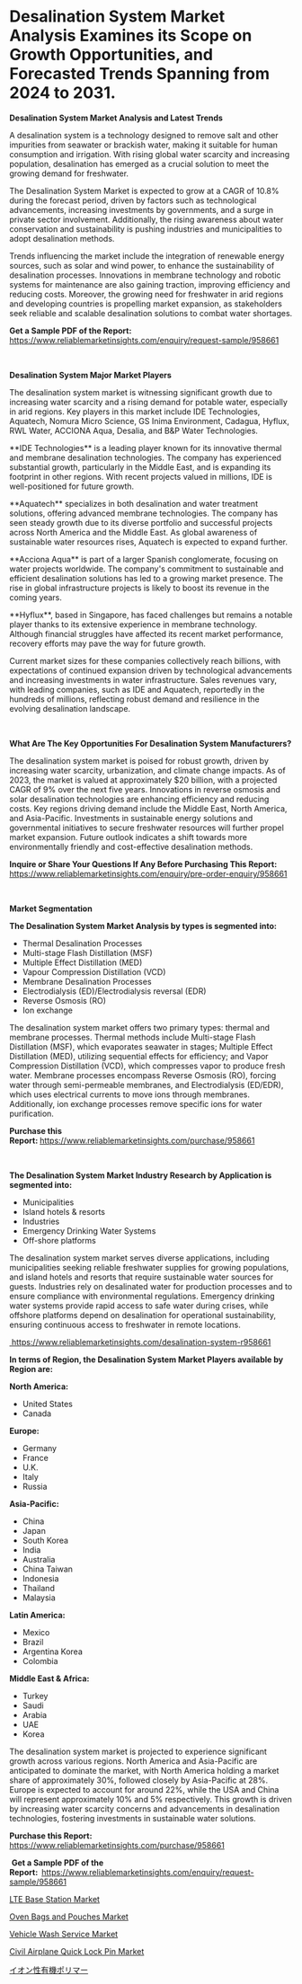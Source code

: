 <p><h1>Desalination System Market Analysis Examines its Scope on Growth Opportunities, and Forecasted Trends Spanning from 2024 to 2031.</h1></p><p><strong>Desalination System Market Analysis and Latest Trends</strong></p>
<p><p>A desalination system is a technology designed to remove salt and other impurities from seawater or brackish water, making it suitable for human consumption and irrigation. With rising global water scarcity and increasing population, desalination has emerged as a crucial solution to meet the growing demand for freshwater. </p><p>The Desalination System Market is expected to grow at a CAGR of 10.8% during the forecast period, driven by factors such as technological advancements, increasing investments by governments, and a surge in private sector involvement. Additionally, the rising awareness about water conservation and sustainability is pushing industries and municipalities to adopt desalination methods. </p><p>Trends influencing the market include the integration of renewable energy sources, such as solar and wind power, to enhance the sustainability of desalination processes. Innovations in membrane technology and robotic systems for maintenance are also gaining traction, improving efficiency and reducing costs. Moreover, the growing need for freshwater in arid regions and developing countries is propelling market expansion, as stakeholders seek reliable and scalable desalination solutions to combat water shortages.</p></p>
<p><strong>Get a Sample PDF of the Report:&nbsp;</strong> <a href="https://www.reliablemarketinsights.com/enquiry/request-sample/958661">https://www.reliablemarketinsights.com/enquiry/request-sample/958661</a></p>
<p>&nbsp;</p>
<p><strong>Desalination System Major Market Players</strong></p>
<p><p>The desalination system market is witnessing significant growth due to increasing water scarcity and a rising demand for potable water, especially in arid regions. Key players in this market include IDE Technologies, Aquatech, Nomura Micro Science, GS Inima Environment, Cadagua, Hyflux, RWL Water, ACCIONA Aqua, Desalia, and B&P Water Technologies.</p><p>**IDE Technologies** is a leading player known for its innovative thermal and membrane desalination technologies. The company has experienced substantial growth, particularly in the Middle East, and is expanding its footprint in other regions. With recent projects valued in millions, IDE is well-positioned for future growth.</p><p>**Aquatech** specializes in both desalination and water treatment solutions, offering advanced membrane technologies. The company has seen steady growth due to its diverse portfolio and successful projects across North America and the Middle East. As global awareness of sustainable water resources rises, Aquatech is expected to expand further.</p><p>**Acciona Aqua** is part of a larger Spanish conglomerate, focusing on water projects worldwide. The company's commitment to sustainable and efficient desalination solutions has led to a growing market presence. The rise in global infrastructure projects is likely to boost its revenue in the coming years.</p><p>**Hyflux**, based in Singapore, has faced challenges but remains a notable player thanks to its extensive experience in membrane technology. Although financial struggles have affected its recent market performance, recovery efforts may pave the way for future growth.</p><p>Current market sizes for these companies collectively reach billions, with expectations of continued expansion driven by technological advancements and increasing investments in water infrastructure. Sales revenues vary, with leading companies, such as IDE and Aquatech, reportedly in the hundreds of millions, reflecting robust demand and resilience in the evolving desalination landscape.</p></p>
<p>&nbsp;</p>
<p><strong>What Are The Key Opportunities For Desalination System Manufacturers?</strong></p>
<p><p>The desalination system market is poised for robust growth, driven by increasing water scarcity, urbanization, and climate change impacts. As of 2023, the market is valued at approximately $20 billion, with a projected CAGR of 9% over the next five years. Innovations in reverse osmosis and solar desalination technologies are enhancing efficiency and reducing costs. Key regions driving demand include the Middle East, North America, and Asia-Pacific. Investments in sustainable energy solutions and governmental initiatives to secure freshwater resources will further propel market expansion. Future outlook indicates a shift towards more environmentally friendly and cost-effective desalination methods.</p></p>
<p><strong>Inquire or Share Your Questions If Any Before Purchasing This Report:</strong> <a href="https://www.reliablemarketinsights.com/enquiry/pre-order-enquiry/958661">https://www.reliablemarketinsights.com/enquiry/pre-order-enquiry/958661</a></p>
<p>&nbsp;</p>
<p><strong>Market Segmentation</strong></p>
<p><strong>The Desalination System Market Analysis by types is segmented into:</strong></p>
<p><ul><li>Thermal Desalination Processes</li><li>Multi-stage Flash Distillation (MSF)</li><li>Multiple Effect Distillation (MED)</li><li>Vapour Compression Distillation (VCD)</li><li>Membrane Desalination Processes</li><li>Electrodialysis (ED)/Electrodialysis reversal (EDR)</li><li>Reverse Osmosis (RO)</li><li>Ion exchange</li></ul></p>
<p><p>The desalination system market offers two primary types: thermal and membrane processes. Thermal methods include Multi-stage Flash Distillation (MSF), which evaporates seawater in stages; Multiple Effect Distillation (MED), utilizing sequential effects for efficiency; and Vapor Compression Distillation (VCD), which compresses vapor to produce fresh water. Membrane processes encompass Reverse Osmosis (RO), forcing water through semi-permeable membranes, and Electrodialysis (ED/EDR), which uses electrical currents to move ions through membranes. Additionally, ion exchange processes remove specific ions for water purification.</p></p>
<p><strong>Purchase this Report:&nbsp;</strong><a href="https://www.reliablemarketinsights.com/purchase/958661">https://www.reliablemarketinsights.com/purchase/958661</a></p>
<p>&nbsp;</p>
<p><strong>The Desalination System Market Industry Research by Application is segmented into:</strong></p>
<p><ul><li>Municipalities</li><li>Island hotels & resorts</li><li>Industries</li><li>Emergency Drinking Water Systems</li><li>Off-shore platforms</li></ul></p>
<p><p>The desalination system market serves diverse applications, including municipalities seeking reliable freshwater supplies for growing populations, and island hotels and resorts that require sustainable water sources for guests. Industries rely on desalinated water for production processes and to ensure compliance with environmental regulations. Emergency drinking water systems provide rapid access to safe water during crises, while offshore platforms depend on desalination for operational sustainability, ensuring continuous access to freshwater in remote locations.</p></p>
<p><a href="https://www.reliablemarketinsights.com/desalination-system-r958661">&nbsp;https://www.reliablemarketinsights.com/desalination-system-r958661</a></p>
<p><strong>In terms of Region, the Desalination System Market Players available by Region are:</strong></p>
<p>
    <p> <strong> North America: </strong>
        <ul>
            <li>United States</li>
            <li>Canada</li>
        </ul>
        </p> 
    <p> <strong> Europe: </strong>
        <ul>
            <li>Germany</li>
            <li>France</li>
            <li>U.K.</li>
            <li>Italy</li>
            <li>Russia</li>
        </ul>
        </p> 
    <p> <strong> Asia-Pacific: </strong>
        <ul>
            <li>China</li>
            <li>Japan</li>
            <li>South Korea</li>
            <li>India</li>
            <li>Australia</li>
            <li>China Taiwan</li>
            <li>Indonesia</li>
            <li>Thailand</li>
            <li>Malaysia</li>
        </ul>
        </p> 
    <p> <strong> Latin America: </strong>
        <ul>
            <li>Mexico</li>
            <li>Brazil</li>
            <li>Argentina Korea</li>
            <li>Colombia</li>
        </ul>
        </p> 
    <p> <strong> Middle East & Africa: </strong>
        <ul>
            <li>Turkey</li>
            <li>Saudi</li>
            <li>Arabia</li>
            <li>UAE</li>
            <li>Korea</li>
        </ul>
    </p>
    </p>
<p><p>The desalination system market is projected to experience significant growth across various regions. North America and Asia-Pacific are anticipated to dominate the market, with North America holding a market share of approximately 30%, followed closely by Asia-Pacific at 28%. Europe is expected to account for around 22%, while the USA and China will represent approximately 10% and 5% respectively. This growth is driven by increasing water scarcity concerns and advancements in desalination technologies, fostering investments in sustainable water solutions.</p></p>
<p><strong>Purchase this Report: </strong><a href="https://www.reliablemarketinsights.com/purchase/958661">https://www.reliablemarketinsights.com/purchase/958661</a></p>
<p>&nbsp;<strong>Get a Sample PDF of the Report:&nbsp;&nbsp;</strong><a href="https://www.reliablemarketinsights.com/enquiry/request-sample/958661">https://www.reliablemarketinsights.com/enquiry/request-sample/958661</a></p>
<p><strong></strong></p>
<p><p><a href="https://medium.com/@michael.parsons65654/the-lte-base-station-market-has-grown-significantly-as-a-result-of-several-important-causes-e9c187e8bb42">LTE Base Station Market</a></p><p><a href="https://github.com/globismark/Market-Research-Report-List-5/blob/main/oven-bags-and-pouches-market.md">Oven Bags and Pouches Market</a></p><p><a href="https://issuu.com/reportprime-2/docs/vehicle-wash-service-market-size-20_ffe1a4c9307798">Vehicle Wash Service Market</a></p><p><a href="https://issuu.com/reportprime-2/docs/civil-airplane-quick-lock-pin-marke_9f757cdf532c68">Civil Airplane Quick Lock Pin Market</a></p><p><a href="https://medium.com/@royfoote921/ionic-organic-polymer-market-%E3%81%AF-%E3%82%B3%E3%82%B9%E3%83%88%E7%AE%A1%E7%90%86%E3%81%A8%E5%8A%B9%E7%8E%87%E5%90%91%E4%B8%8A%E3%82%92%E5%84%AA%E5%85%88%E3%81%97%E3%81%BE%E3%81%99-%E3%81%95%E3%82%89%E3%81%AB-%E5%A0%B1%E5%91%8A%E6%9B%B8%E3%81%AF%E5%B8%82%E5%A0%B4%E3%81%AE%E9%9C%80%E8%A6%81%E9%9D%A2%E3%81%A8%E4%BE%9B%E7%B5%A6%E9%9D%A2%E3%81%AE%E4%B8%A1%E6%96%B9%E3%82%92%E3%82%AB%E3%83%90%E3%83%BC%E3%81%97%E3%81%A6%E3%81%84%E3%81%BE%E3%81%99-ionic-organic-87552766d763">イオン性有機ポリマー</a></p></p>